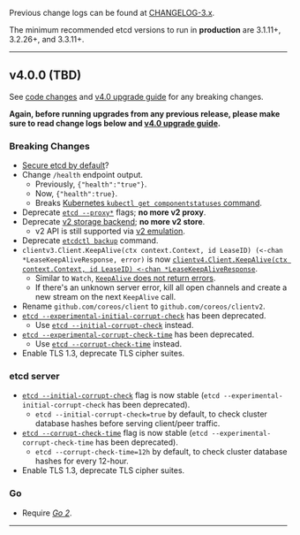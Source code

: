 

Previous change logs can be found at [CHANGELOG-3.x](https://github.com/etcd-io/etcd/blob/master/CHANGELOG-3.x.md).


The minimum recommended etcd versions to run in **production** are 3.1.11+, 3.2.26+, and 3.3.11+.


<hr>


## v4.0.0 (TBD)

See [code changes](https://github.com/etcd-io/etcd/compare/v3.5.0...v4.0.0) and [v4.0 upgrade guide](https://github.com/etcd-io/etcd/blob/master/Documentation/upgrades/upgrade_4_0.md) for any breaking changes.

**Again, before running upgrades from any previous release, please make sure to read change logs below and [v4.0 upgrade guide](https://github.com/etcd-io/etcd/blob/master/Documentation/upgrades/upgrade_4_0.md).**

### Breaking Changes

- [Secure etcd by default](https://github.com/etcd-io/etcd/issues/9475)?
- Change `/health` endpoint output.
  - Previously, `{"health":"true"}`.
  - Now, `{"health":true}`.
  - Breaks [Kubernetes `kubectl get componentstatuses` command](https://github.com/kubernetes/kubernetes/issues/58240).
- Deprecate [`etcd --proxy*`](TODO) flags; **no more v2 proxy**.
- Deprecate [v2 storage backend](https://github.com/etcd-io/etcd/issues/9232); **no more v2 store**.
  - v2 API is still supported via [v2 emulation](TODO).
- Deprecate [`etcdctl backup`](TODO) command.
- `clientv3.Client.KeepAlive(ctx context.Context, id LeaseID) (<-chan *LeaseKeepAliveResponse, error)` is now [`clientv4.Client.KeepAlive(ctx context.Context, id LeaseID) <-chan *LeaseKeepAliveResponse`](TODO).
  - Similar to `Watch`, [`KeepAlive` does not return errors](https://github.com/etcd-io/etcd/issues/7488).
  - If there's an unknown server error, kill all open channels and create a new stream on the next `KeepAlive` call.
- Rename `github.com/coreos/client` to `github.com/coreos/clientv2`.
- [`etcd --experimental-initial-corrupt-check`](TODO) has been  deprecated.
  - Use [`etcd --initial-corrupt-check`](TODO) instead.
- [`etcd --experimental-corrupt-check-time`](TODO) has been  deprecated.
  - Use [`etcd --corrupt-check-time`](TODO) instead.
- Enable TLS 1.3, deprecate TLS cipher suites.

### etcd server

- [`etcd --initial-corrupt-check`](TODO) flag is now stable (`etcd --experimental-initial-corrupt-check` has been  deprecated).
  - `etcd --initial-corrupt-check=true` by default, to check cluster database hashes before serving client/peer traffic.
- [`etcd --corrupt-check-time`](TODO) flag is now stable (`etcd --experimental-corrupt-check-time` has been  deprecated).
  - `etcd --corrupt-check-time=12h` by default, to check cluster database hashes for every 12-hour.
- Enable TLS 1.3, deprecate TLS cipher suites.

### Go

- Require [*Go 2*](https://blog.golang.org/go2draft).


<hr>

